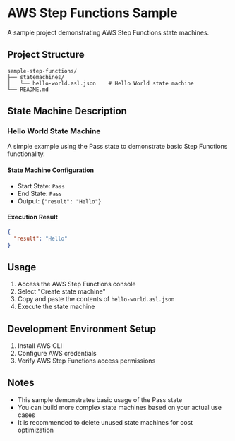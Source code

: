 # AWS Step Functions Sample

A sample project demonstrating AWS Step Functions state machines.

## Project Structure

```
sample-step-functions/
├── statemachines/
│   └── hello-world.asl.json    # Hello World state machine
└── README.md
```

## State Machine Description

### Hello World State Machine

A simple example using the Pass state to demonstrate basic Step Functions functionality.

#### State Machine Configuration

- Start State: `Pass`
- End State: `Pass`
- Output: `{"result": "Hello"}`

#### Execution Result

```json
{
  "result": "Hello"
}
```

## Usage

1. Access the AWS Step Functions console
2. Select "Create state machine"
3. Copy and paste the contents of `hello-world.asl.json`
4. Execute the state machine

## Development Environment Setup

1. Install AWS CLI
2. Configure AWS credentials
3. Verify AWS Step Functions access permissions

## Notes

- This sample demonstrates basic usage of the Pass state
- You can build more complex state machines based on your actual use cases
- It is recommended to delete unused state machines for cost optimization 